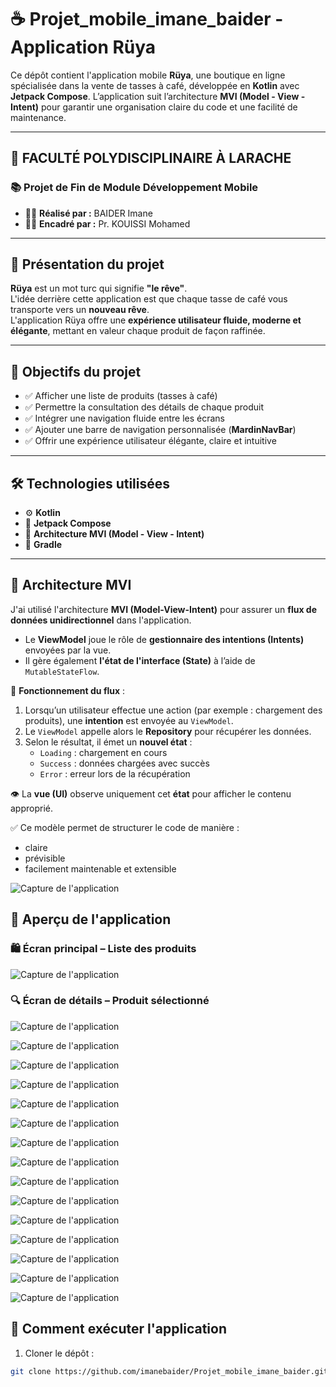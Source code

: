 # ☕ Projet_mobile_imane_baider - Application Rüya

Ce dépôt contient l'application mobile **Rüya**, une boutique en ligne spécialisée dans la vente de tasses à café, développée en **Kotlin** avec **Jetpack Compose**. L’application suit l’architecture **MVI (Model - View - Intent)** pour garantir une organisation claire du code et une facilité de maintenance.

---

## 🏫 FACULTÉ POLYDISCIPLINAIRE À LARACHE  
### 📚 Projet de Fin de Module Développement Mobile

- 👩‍💻 **Réalisé par :** BAIDER Imane  
- 👨‍🏫 **Encadré par :** Pr. KOUISSI Mohamed  

---

## 🌟 Présentation du projet

**Rüya** est un mot turc qui signifie **"le rêve"**.  
L'idée derrière cette application est que chaque tasse de café vous transporte vers un **nouveau rêve**.  
L'application Rüya offre une **expérience utilisateur fluide, moderne et élégante**, mettant en valeur chaque produit de façon raffinée.

---

## 🎯 Objectifs du projet

- ✅ Afficher une liste de produits (tasses à café)  
- ✅ Permettre la consultation des détails de chaque produit  
- ✅ Intégrer une navigation fluide entre les écrans  
- ✅ Ajouter une barre de navigation personnalisée (**MardinNavBar**)  
- ✅ Offrir une expérience utilisateur élégante, claire et intuitive  

---

## 🛠️ Technologies utilisées

- ⚙️ **Kotlin**  
- 🎨 **Jetpack Compose**  
- 🧠 **Architecture MVI (Model - View - Intent)**  
- 🔧 **Gradle**  

---

## 🧠 Architecture MVI

J'ai utilisé l'architecture **MVI (Model-View-Intent)** pour assurer un **flux de données unidirectionnel** dans l'application.

- Le **ViewModel** joue le rôle de **gestionnaire des intentions (Intents)** envoyées par la vue.
- Il gère également **l'état de l'interface (State)** à l’aide de `MutableStateFlow`.

🔄 **Fonctionnement du flux** :

1. Lorsqu’un utilisateur effectue une action (par exemple : chargement des produits), une **intention** est envoyée au `ViewModel`.
2. Le `ViewModel` appelle alors le **Repository** pour récupérer les données.
3. Selon le résultat, il émet un **nouvel état** :
   - `Loading` : chargement en cours  
   - `Success` : données chargées avec succès  
   - `Error` : erreur lors de la récupération  

👁️ La **vue (UI)** observe uniquement cet **état** pour afficher le contenu approprié.

✅ Ce modèle permet de structurer le code de manière :
- claire  
- prévisible  
- facilement maintenable et extensible  

![Capture de l'application](https://raw.githubusercontent.com/imanebaider/Projet_mobile_imane_baider/refs/heads/main/mvi.webp)


## 📸 Aperçu de l'application

### 🛍️ Écran principal – Liste des produits
![Capture de l'application](https://github.com/imanebaider/Projet_mobile_imane_baider/blob/main/ruya1.PNG?raw=true)

### 🔍 Écran de détails – Produit sélectionné
![Capture de l'application](https://github.com/imanebaider/Projet_mobile_imane_baider/blob/main/ruya2.PNG?raw=true)

![Capture de l'application]( https://github.com/imanebaider/Projet_mobile_imane_baider/blob/main/ruya3.PNG?raw=true)

![Capture de l'application]( https://github.com/imanebaider/Projet_mobile_imane_baider/blob/main/ruya4.PNG?raw=true)

![Capture de l'application](
https://github.com/imanebaider/Projet_mobile_imane_baider/blob/main/ruya5.PNG?raw=true )

![Capture de l'application](https://github.com/imanebaider/Projet_mobile_imane_baider/blob/main/ruya7.PNG?raw=true )

![Capture de l'application](https://github.com/imanebaider/Projet_mobile_imane_baider/blob/main/ruya6.PNG?raw=true )

![Capture de l'application]( https://github.com/imanebaider/Projet_mobile_imane_baider/blob/main/ruya8.PNG?raw=true )

![Capture de l'application](https://github.com/imanebaider/Projet_mobile_imane_baider/blob/main/ruya9.PNG?raw=true  )

![Capture de l'application]( https://github.com/imanebaider/Projet_mobile_imane_baider/blob/main/ruya10.PNG?raw=true )

![Capture de l'application](https://github.com/imanebaider/Projet_mobile_imane_baider/blob/main/ruya11.PNG?raw=true  )

![Capture de l'application]( https://github.com/imanebaider/Projet_mobile_imane_baider/blob/main/ruya12.PNG?raw=true)

![Capture de l'application]( https://github.com/imanebaider/Projet_mobile_imane_baider/blob/main/ruya13.PNG?raw=true )

![Capture de l'application]( https://github.com/imanebaider/Projet_mobile_imane_baider/blob/main/ruya14.PNG?raw=true)

![Capture de l'application]( 
https://github.com/imanebaider/Projet_mobile_imane_baider/blob/main/ruya16.PNG?raw=true)

![Capture de l'application]( )

## 🚀 Comment exécuter l'application


1. Cloner le dépôt :
```bash
git clone https://github.com/imanebaider/Projet_mobile_imane_baider.git
